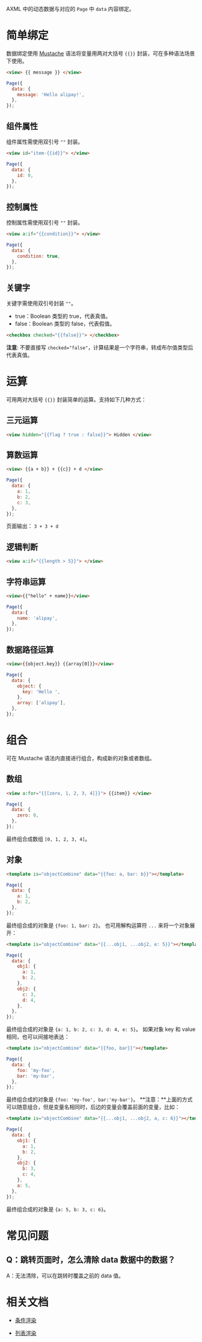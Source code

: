 AXML 中的动态数据与对应的 `Page` 中 `data` 内容绑定。

# 简单绑定
数据绑定使用 [Mustache](http://mustache.github.io/) 语法将变量用两对大括号 `{{}}` 封装，可在多种语法场景下使用。
```html
<view> {{ message }} </view>
```

```javascript
Page({
  data: {
    message: 'Hello alipay!',
  },
});
```

## 组件属性
组件属性需使用双引号 `""` 封装。
```html
<view id="item-{{id}}"> </view>
```


```javascript
Page({
  data: {
    id: 0,
  },
});
```

## 控制属性
控制属性需使用双引号 `""` 封装。

```html
<view a:if="{{condition}}"> </view>
```


```javascript
Page({
  data: {
    condition: true,
  },
});
```

## 关键字
关键字需使用双引号封装 `""`。

- true：Boolean 类型的 true，代表真值。
- false：Boolean 类型的 false，代表假值。

```html
<checkbox checked="{{false}}"> </checkbox>
```
**注意**: 不要直接写 `checked="false"`，计算结果是一个字符串，转成布尔值类型后代表真值。

# 运算
可用两对大括号 `{{}}` 封装简单的运算。支持如下几种方式：

## 三元运算
```html
<view hidden="{{flag ? true : false}}"> Hidden </view>
```

## 算数运算
```html
<view> {{a + b}} + {{c}} + d </view>
```

```javascript
Page({
  data: {
    a: 1,
    b: 2,
    c: 3,
  },
});
```
页面输出：
`3 + 3 + d`

## 逻辑判断
```html
<view a:if="{{length > 5}}"> </view>
```

## 字符串运算
```html
<view>{{"hello" + name}}</view>
```


```javascript
Page({
  data:{
    name: 'alipay',
  },
});
```

## 数据路径运算
```html
<view>{{object.key}} {{array[0]}}</view>
```


```javascript
Page({
  data: {
    object: {
      key: 'Hello ',
    },
    array: ['alipay'],
  },
});
```

# 组合
可在 Mustache 语法内直接进行组合，构成新的对象或者数组。

## 数组
```html
<view a:for="{{[zero, 1, 2, 3, 4]}}"> {{item}} </view>
```


```javascript
Page({
  data: {
    zero: 0,
  },
});
```
最终组合成数组 `[0, 1, 2, 3, 4]`。

## 对象
```html
<template is="objectCombine" data="{{foo: a, bar: b}}"></template>
```


```javascript
Page({
  data: {
    a: 1,
    b: 2,
  },
});
```
最终组合成的对象是 `{foo: 1, bar: 2}`。
也可用解构运算符 `...` 来将一个对象展开：

```html
<template is="objectCombine" data="{{...obj1, ...obj2, e: 5}}"></template>
```

```javascript
Page({
  data: {
    obj1: {
      a: 1,
      b: 2,
    },
    obj2: {
      c: 3,
      d: 4,
    },
  },
});
```
最终组合成的对象是 `{a: 1, b: 2, c: 3, d: 4, e: 5}`。
如果对象 key 和 value 相同，也可以间接地表达：

```html
<template is="objectCombine" data="{{foo, bar}}"></template>
```


```javascript
Page({
  data: {
    foo: 'my-foo',
    bar: 'my-bar',
  },
});
```
最终组合成的对象是 `{foo: 'my-foo', bar:'my-bar'}`。
**注意：**上面的方式可以随意组合，但是变量名相同时，后边的变量会覆盖前面的变量，比如：

```html
<template is="objectCombine" data="{{...obj1, ...obj2, a, c: 6}}"></template>
```


```javascript
Page({
  data: {
    obj1: {
      a: 1,
      b: 2,
    },
    obj2: {
      b: 3,
      c: 4,
    },
    a: 5,
  },
});
```
最终组合成的对象是 `{a: 5, b: 3, c: 6}`。

# 常见问题

## Q：跳转页面时，怎么清除 data 数据中的数据？
A：无法清除，可以在跳转时覆盖之前的 data 值。

# 相关文档

- [条件渲染](https://opendocs.alipay.com/mini/framework/conditional-render)

- [列表渲染](https://opendocs.alipay.com/mini/framework/list-render)

